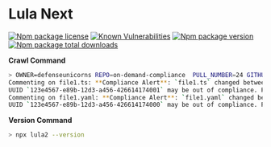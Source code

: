 # Lula Next

[![Npm package license](https://badgen.net/npm/license/lula-next)](https://npmjs.com/package/lula-next)
[![Known Vulnerabilities](https://snyk.io/test/npm/lula-next/badge.svg)](https://snyk.io/advisor/npm-package/lula-next)
[![Npm package version](https://badgen.net/npm/v/lula-next)](https://npmjs.com/package/lula-next)
[![Npm package total downloads](https://badgen.net/npm/dt/lula-next)](https://npmjs.com/package/lula-next)


**Crawl Command**
```bash
> OWNER=defenseunicorns REPO=on-demand-compliance  PULL_NUMBER=24 GITHUB_TOKEN=$(gh auth token) npx lula2 crawl
Commenting on file1.ts: **Compliance Alert**: `file1.ts` changed between lines 9–16.
UUID `123e4567-e89b-12d3-a456-426614174001` may be out of compliance. Please review.
Commenting on file1.yaml: **Compliance Alert**: `file1.yaml` changed between lines 16–18.
UUID `123e4567-e89b-12d3-a456-426614174000` may be out of compliance. Please review.
```


**Version Command**
```bash
> npx lula2 --version
```
